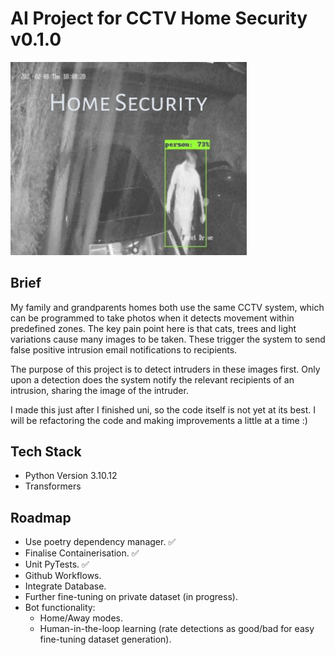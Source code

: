# AI Project for CCTV Home Security v0.1.0

<img src="./Home_Security.png" alt="HomeSecurity" width="75%" height="75%">

## Brief
My family and grandparents homes both use the same CCTV system, which can be programmed to take photos when it detects movement within predefined zones. The key pain point here is that cats, trees and light variations cause many images to be taken. These trigger the system to send false positive intrusion email notifications to recipients.

The purpose of this project is to detect intruders in these images first. Only upon a detection does the system notify the relevant recipients of an intrusion, sharing the image of the intruder.

I made this just after I finished uni, so the code itself is not yet at its best. I will be refactoring the code and making improvements a little at a time :)

## Tech Stack
- Python Version 3.10.12
- Transformers

## Roadmap
- Use poetry dependency manager. ✅
- Finalise Containerisation. ✅
- Unit PyTests. ✅
- Github Workflows.
- Integrate Database.
- Further fine-tuning on private dataset (in progress).
- Bot functionality:
    - Home/Away modes.
    - Human-in-the-loop learning (rate detections as good/bad for easy fine-tuning dataset generation).
